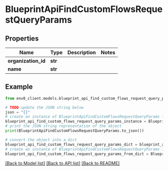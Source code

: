# BlueprintApiFindCustomFlowsRequestQueryParams


## Properties

Name | Type | Description | Notes
------------ | ------------- | ------------- | -------------
**organization_id** | **str** |  | 
**name** | **str** |  | 

## Example

```python
from env0_client.models.blueprint_api_find_custom_flows_request_query_params import BlueprintApiFindCustomFlowsRequestQueryParams

# TODO update the JSON string below
json = "{}"
# create an instance of BlueprintApiFindCustomFlowsRequestQueryParams from a JSON string
blueprint_api_find_custom_flows_request_query_params_instance = BlueprintApiFindCustomFlowsRequestQueryParams.from_json(json)
# print the JSON string representation of the object
print(BlueprintApiFindCustomFlowsRequestQueryParams.to_json())

# convert the object into a dict
blueprint_api_find_custom_flows_request_query_params_dict = blueprint_api_find_custom_flows_request_query_params_instance.to_dict()
# create an instance of BlueprintApiFindCustomFlowsRequestQueryParams from a dict
blueprint_api_find_custom_flows_request_query_params_from_dict = BlueprintApiFindCustomFlowsRequestQueryParams.from_dict(blueprint_api_find_custom_flows_request_query_params_dict)
```
[[Back to Model list]](../README.md#documentation-for-models) [[Back to API list]](../README.md#documentation-for-api-endpoints) [[Back to README]](../README.md)


